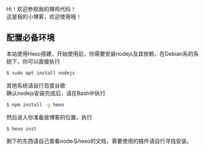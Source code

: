Hi！欢迎参观我的辣鸡代码！  
这是我的小博客，欢迎使用哦！
## 配置必备环境
本站使用Hexo搭建，开始使用前，你需要安装nodejs及其依赖，在Debian系的系统下，你可以直接执行
```bash
$ sudo apt install nodejs
```
其他系统请自行百度谷歌  
确认nodejs安装完成后，请在Bash中执行
```bash
$ npm install -g hexo
```
然后进入你准备放博客的位置，执行
```bash
$ hexo init
```
剩下的东西请自己查看node与hexo的文档，需要使用的插件请自行寻找安装。